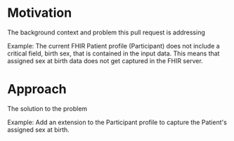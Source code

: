 # Motivation
The background context and problem this pull request is addressing

Example: The current FHIR Patient profile (Participant) does not include a critical field, birth sex, 
that is contained in the input data. This means that assigned sex at birth data does not get captured in the FHIR server.

# Approach
The solution to the problem

Example: Add an extension to the Participant profile to capture the Patient's assigned sex at birth.
